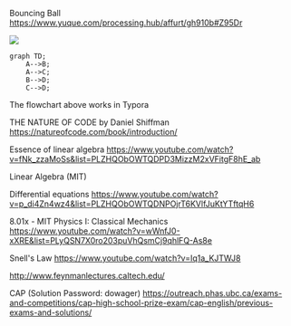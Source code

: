 Bouncing Ball
https://www.yuque.com/processing.hub/affurt/gh910b#Z95Dr

<img src="https://render.githubusercontent.com/render/math?math=\displaystyle e^{i \pi} %2B %20 1 = 0">

```mermaid
graph TD;
    A-->B;
    A-->C;
    B-->D;
    C-->D;
```
The flowchart above works in Typora

THE NATURE OF CODE by Daniel Shiffman
https://natureofcode.com/book/introduction/

Essence of linear algebra
https://www.youtube.com/watch?v=fNk_zzaMoSs&list=PLZHQObOWTQDPD3MizzM2xVFitgF8hE_ab

Linear Algebra (MIT)

Differential equations
https://www.youtube.com/watch?v=p_di4Zn4wz4&list=PLZHQObOWTQDNPOjrT6KVlfJuKtYTftqH6

8.01x - MIT Physics I: Classical Mechanics
https://www.youtube.com/watch?v=wWnfJ0-xXRE&list=PLyQSN7X0ro203puVhQsmCj9qhlFQ-As8e

Snell's Law https://www.youtube.com/watch?v=Iq1a_KJTWJ8

http://www.feynmanlectures.caltech.edu/

CAP (Solution Password: dowager)
https://outreach.phas.ubc.ca/exams-and-competitions/cap-high-school-prize-exam/cap-english/previous-exams-and-solutions/
